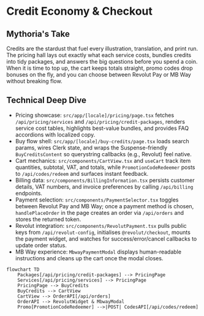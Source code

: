 # Credit Economy & Checkout

## Mythoria's Take

Credits are the stardust that fuel every illustration, translation, and print run. The pricing hall lays out exactly what each service costs, bundles credits into tidy packages, and answers the big questions before you spend a coin. When it is time to top up, the cart keeps totals straight, promo codes drop bonuses on the fly, and you can choose between Revolut Pay or MB Way without breaking flow.

## Technical Deep Dive

- Pricing showcase: `src/app/[locale]/pricing/page.tsx` fetches `/api/pricing/services` and `/api/pricing/credit-packages`, renders service cost tables, highlights best-value bundles, and provides FAQ accordions with localized copy.
- Buy flow shell: `src/app/[locale]/buy-credits/page.tsx` loads search params, wires Clerk state, and wraps the Suspense-friendly `BuyCreditsContent` so querystring callbacks (e.g., Revolut) feel native.
- Cart mechanics: `src/components/CartView.tsx` and `useCart` track item quantities, subtotal, VAT, and totals, while `PromotionCodeRedeemer` posts to `/api/codes/redeem` and surfaces instant feedback.
- Billing data: `src/components/BillingInformation.tsx` persists customer details, VAT numbers, and invoice preferences by calling `/api/billing` endpoints.
- Payment selection: `src/components/PaymentSelector.tsx` toggles between Revolut Pay and MB Way; once a payment method is chosen, `handlePlaceOrder` in the page creates an order via `/api/orders` and stores the returned token.
- Revolut integration: `src/components/RevolutPayment.tsx` pulls public keys from `/api/revolut-config`, initialises `@revolut/checkout`, mounts the payment widget, and watches for success/error/cancel callbacks to update order status.
- MB Way experience: `MbwayPaymentModal` displays human-readable instructions and cleans up the cart once the modal closes.

```mermaid
flowchart TD
    Packages[/api/pricing/credit-packages] --> PricingPage
    Services[/api/pricing/services] --> PricingPage
    PricingPage --> BuyCredits
    BuyCredits --> CartView
    CartView --> OrderAPI[/api/orders]
    OrderAPI --> RevolutWidget & MbwayModal
    Promo[PromotionCodeRedeemer] -->|POST| CodesAPI[/api/codes/redeem]
```
